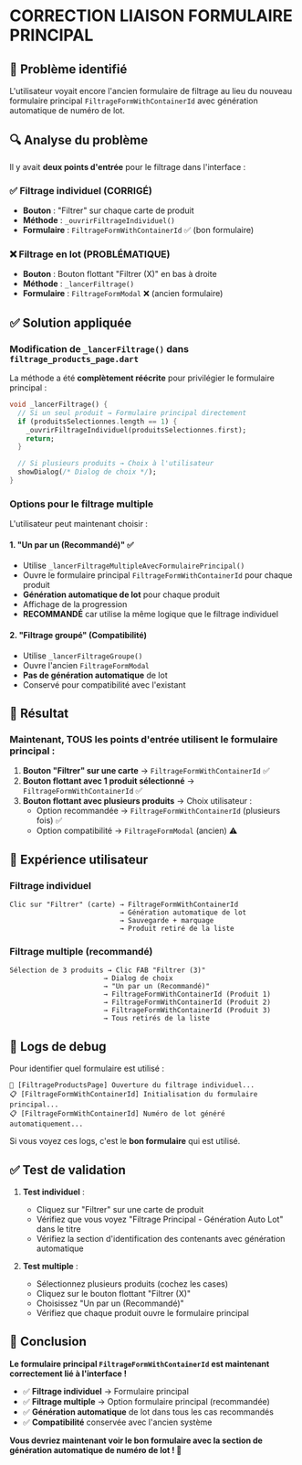 # CORRECTION LIAISON FORMULAIRE PRINCIPAL

## 🎯 Problème identifié
L'utilisateur voyait encore l'ancien formulaire de filtrage au lieu du nouveau formulaire principal `FiltrageFormWithContainerId` avec génération automatique de numéro de lot.

## 🔍 Analyse du problème
Il y avait **deux points d'entrée** pour le filtrage dans l'interface :

### ✅ Filtrage individuel (CORRIGÉ)
- **Bouton** : "Filtrer" sur chaque carte de produit
- **Méthode** : `_ouvrirFiltrageIndividuel()`
- **Formulaire** : `FiltrageFormWithContainerId` ✅ (bon formulaire)

### ❌ Filtrage en lot (PROBLÉMATIQUE)
- **Bouton** : Bouton flottant "Filtrer (X)" en bas à droite
- **Méthode** : `_lancerFiltrage()`
- **Formulaire** : `FiltrageFormModal` ❌ (ancien formulaire)

## ✅ Solution appliquée

### Modification de `_lancerFiltrage()` dans `filtrage_products_page.dart`

La méthode a été **complètement réécrite** pour privilégier le formulaire principal :

```dart
void _lancerFiltrage() {
  // Si un seul produit → Formulaire principal directement
  if (produitsSelectionnes.length == 1) {
    _ouvrirFiltrageIndividuel(produitsSelectionnes.first);
    return;
  }

  // Si plusieurs produits → Choix à l'utilisateur
  showDialog(/* Dialog de choix */);
}
```

### Options pour le filtrage multiple

L'utilisateur peut maintenant choisir :

#### 1. **"Un par un (Recommandé)"** ✅
- Utilise `_lancerFiltrageMultipleAvecFormulairePrincipal()`
- Ouvre le formulaire principal `FiltrageFormWithContainerId` pour chaque produit
- **Génération automatique de lot** pour chaque produit
- Affichage de la progression
- **RECOMMANDÉ** car utilise la même logique que le filtrage individuel

#### 2. **"Filtrage groupé"** (Compatibilité)
- Utilise `_lancerFiltrageGroupe()` 
- Ouvre l'ancien `FiltrageFormModal`
- **Pas de génération automatique** de lot
- Conservé pour compatibilité avec l'existant

## 🎯 Résultat

### Maintenant, **TOUS les points d'entrée** utilisent le formulaire principal :

1. **Bouton "Filtrer" sur une carte** → `FiltrageFormWithContainerId` ✅
2. **Bouton flottant avec 1 produit sélectionné** → `FiltrageFormWithContainerId` ✅  
3. **Bouton flottant avec plusieurs produits** → Choix utilisateur :
   - Option recommandée → `FiltrageFormWithContainerId` (plusieurs fois) ✅
   - Option compatibilité → `FiltrageFormModal` (ancien) ⚠️

## 📱 Expérience utilisateur

### Filtrage individuel
```
Clic sur "Filtrer" (carte) → FiltrageFormWithContainerId
                           → Génération automatique de lot
                           → Sauvegarde + marquage
                           → Produit retiré de la liste
```

### Filtrage multiple (recommandé)
```
Sélection de 3 produits → Clic FAB "Filtrer (3)"
                       → Dialog de choix
                       → "Un par un (Recommandé)"
                       → FiltrageFormWithContainerId (Produit 1)
                       → FiltrageFormWithContainerId (Produit 2) 
                       → FiltrageFormWithContainerId (Produit 3)
                       → Tous retirés de la liste
```

## 🔧 Logs de debug

Pour identifier quel formulaire est utilisé :

```
🎯 [FiltrageProductsPage] Ouverture du filtrage individuel...
📋 [FiltrageFormWithContainerId] Initialisation du formulaire principal...
📋 [FiltrageFormWithContainerId] Numéro de lot généré automatiquement...
```

Si vous voyez ces logs, c'est le **bon formulaire** qui est utilisé.

## ✅ Test de validation

1. **Test individuel** :
   - Cliquez sur "Filtrer" sur une carte de produit
   - Vérifiez que vous voyez "Filtrage Principal - Génération Auto Lot" dans le titre
   - Vérifiez la section d'identification des contenants avec génération automatique

2. **Test multiple** :
   - Sélectionnez plusieurs produits (cochez les cases)
   - Cliquez sur le bouton flottant "Filtrer (X)"
   - Choisissez "Un par un (Recommandé)"
   - Vérifiez que chaque produit ouvre le formulaire principal

## 🎉 Conclusion

**Le formulaire principal `FiltrageFormWithContainerId` est maintenant correctement lié à l'interface !**

- ✅ **Filtrage individuel** → Formulaire principal
- ✅ **Filtrage multiple** → Option formulaire principal (recommandée)
- ✅ **Génération automatique** de lot dans tous les cas recommandés
- ✅ **Compatibilité** conservée avec l'ancien système

**Vous devriez maintenant voir le bon formulaire avec la section de génération automatique de numéro de lot ! 🚀**
